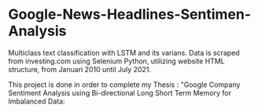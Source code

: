 # Google-News-Headlines-Sentimen-Analysis
Multiclass text classification with LSTM and its varians.
Data is scraped from investing.com using Selenium Python, utilizing website HTML structure, from Januari 2010 until July 2021.

This project is done in order to complete my Thesis : "Google Company Sentiment Analysis using Bi-directional Long Short Term Memory for Imbalanced Data:

